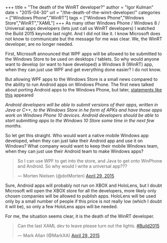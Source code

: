 +++
title = "The death of the WinRT developer?"
author = "Igor Kulman"
date = "2015-04-30"
url = "/the-death-of-the-winrt-developer/"
categories = ["Windows Phone","WinRT"]
tags = ["Windows Phone","Windows Store","WinRT","XAML"]
+++
As many other Windows Phone / Windows 8 / Universal apps developers (lets just call us WinRT developers) I watched the Build 2015 keynote last night. And I did not like it. I know Microsoft does not know to communicate but the message for me was clear. We, the WinRT developer, are no longer needed.

First, Microsoft announced that WPF apps will be allowed to be submitted to the Windows Store to be used on desktops / tablets. So why would anyone want to develop (or want to have developed) a Windows 8 (WinRT) app, when they can just use WPF and get everything done easier? I do not know. 

But allowing WPF apps to the Windows Store is a small news compared to the ability to run Android apps on Windows Phone. The first news talked about porting Android apps to the Windows Phone, but later, [statements like this][1] appeared

_Android developers will be able to submit versions of their apps, written in Java or C++, to the Windows Store in he form of APKs and have those apps work on Windows Phone 10 devices. Android developers should be able to start submitting apps to the Windows 10 Store some time in the next few months._

<!--more-->

So let get this straight. Who would want a native mobile Windows app developed, when they can just take their Android app and use it on Windows? What company would want to keep their mobile Windows team, when they can just use their Android team to make Windows apps? 

<blockquote class="twitter-tweet" width="550">
  <p lang="en" dir="ltr">
    So I can use WPF to get into the store, and Java to get onto WinPhone and Android. So why would I write a universal app???
  </p>
  
  <p>
    &mdash; Morten Nielsen (@dotMorten) <a href="https://twitter.com/dotMorten/status/593467368124379137">April 29, 2015</a>
  </p>
</blockquote>



Sure, Android apps will probably not run on XBOX and HoloLens, but I doubt Microsoft will open the XBOX store for all the developers, more likely only chosen companies will be allowed to publish apps. HoloLens will be used only by a small number of people if this price is not really low (which I doubt it will be), so only a few HoloLens apps will be needed.

For me, the situation seems clear, it is the death of the WinRT developer.

<blockquote class="twitter-tweet" width="550">
  <p lang="en" dir="ltr">
    Can the last XAML dev to leave please turn out the lights. <a href="https://twitter.com/hashtag/Build2015?src=hash">#Build2015</a>
  </p>
  
  <p>
    &mdash; Mark Allan (@MarkXA) <a href="https://twitter.com/MarkXA/status/593468730794967043">April 29, 2015</a>
  </p>
</blockquote>

 [1]: http://www.zdnet.com/article/heres-how-microsoft-hopes-to-get-android-and-ios-phone-apps-into-its-windows-10-store/
